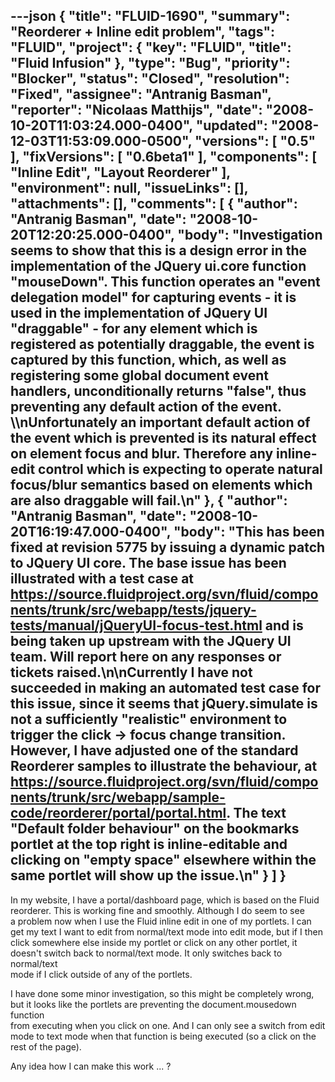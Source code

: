 ---json
{
  "title": "FLUID-1690",
  "summary": "Reorderer + Inline edit problem",
  "tags": "FLUID",
  "project": {
    "key": "FLUID",
    "title": "Fluid Infusion"
  },
  "type": "Bug",
  "priority": "Blocker",
  "status": "Closed",
  "resolution": "Fixed",
  "assignee": "Antranig Basman",
  "reporter": "Nicolaas Matthijs",
  "date": "2008-10-20T11:03:24.000-0400",
  "updated": "2008-12-03T11:53:09.000-0500",
  "versions": [
    "0.5"
  ],
  "fixVersions": [
    "0.6beta1"
  ],
  "components": [
    "Inline Edit",
    "Layout Reorderer"
  ],
  "environment": null,
  "issueLinks": [],
  "attachments": [],
  "comments": [
    {
      "author": "Antranig Basman",
      "date": "2008-10-20T12:20:25.000-0400",
      "body": "Investigation seems to show that this is a design error in the implementation of the JQuery ui.core function \"mouseDown\". This function operates an \"event delegation model\" for capturing events - it is used in the implementation of JQuery UI \"draggable\" - for any element which is registered as potentially draggable, the event is captured by this function, which, as well as registering some global document event handlers, unconditionally returns \"false\", thus preventing any default action of the event. \\\nUnfortunately an important default action of the event which is prevented is its natural effect on element focus and blur. Therefore any inline-edit control which is expecting to operate natural focus/blur semantics based on elements which are also draggable will fail.\n"
    },
    {
      "author": "Antranig Basman",
      "date": "2008-10-20T16:19:47.000-0400",
      "body": "This has been fixed at revision 5775 by issuing a dynamic patch to JQuery UI core. The base issue has been illustrated with a test case at <https://source.fluidproject.org/svn/fluid/components/trunk/src/webapp/tests/jquery-tests/manual/jQueryUI-focus-test.html> and is being taken up upstream with the JQuery UI team. Will report here on any responses or tickets raised.\n\nCurrently I have not succeeded in making an automated test case for this issue, since it seems that jQuery.simulate is not a sufficiently \"realistic\" environment to trigger the click -> focus change transition. However, I have adjusted one of the standard Reorderer samples to illustrate the behaviour, at <https://source.fluidproject.org/svn/fluid/components/trunk/src/webapp/sample-code/reorderer/portal/portal.html>. The text \"Default folder behaviour\" on the bookmarks portlet at the top right is inline-editable and clicking on \"empty space\" elsewhere within the same portlet will show up the issue.\n"
    }
  ]
}
---
In my website, I have a portal/dashboard page, which is based on the Fluid\
reorderer. This is working fine and smoothly. Although I do seem to see\
a problem now when I use the Fluid inline edit in one of my portlets. I can\
get my text I want to edit from normal/text mode into edit mode, but if I then\
click somewhere else inside my portlet or click on any other portlet, it\
doesn't switch back to normal/text mode. It only switches back to normal/text\
mode if I click outside of any of the portlets.

I have done some minor investigation, so this might be completely wrong,\
but it looks like the portlets are preventing the document.mousedown function\
from executing when you click on one. And I can only see a switch from edit\
mode to text mode when that function is being executed (so a click on the\
rest of the page).

Any idea how I can make this work ... ?

        